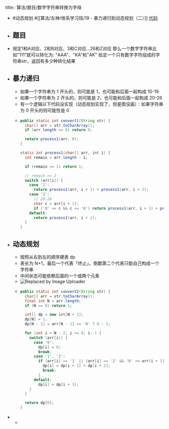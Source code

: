 title:: 算法/题目/数字字符串转换为字母

- #动态规划   #[[算法/左神/体系学习班/19 - 暴力递归到动态规划（二）]] [代码](https://github.com/singee-study/algorithm-java/blob/master/zuo-algorithm-2020/class19/Code02_ConvertToLetterString.java)
- ## 题目
- 规定1和A对应、2和B对应、3和C对应...26和Z对应
  那么一个数字字符串比如"111”就可以转化为:
  "AAA"、"KA"和"AK"
  给定一个只有数字字符组成的字符串str，返回有多少种转化结果
- ## 暴力递归
	- 如果一个字符串为 1 开头的，则可能是 1，也可能和后面一起构成 10-19
	- 如果一个字符串为 2 开头的，则可能是 2，也可能和后面一起构成 20-26
	- 有一个逻辑以下代码没实现（动态规划实现了，但是图没画）：如果字符串为 0 开头的则可能性是 0
	- ```java
	  public static int convert1(String str) {
	    char[] arr = str.toCharArray();
	    if (arr.length == 0) return 0;
	  
	    return process1(arr, 0);
	  }
	  
	  static int process1(char[] arr, int i) {
	    int remain = arr.length - i;
	  
	    if (remain <= 1) return 1;
	  
	    // remain >= 2
	    switch (arr[i]) {
	      case '1':
	        return process1(arr, i + 1) + process1(arr, i + 2);
	      case '2':
	        // 20-26
	        char c = arr[i + 1];
	        if ('0' <= c && c <= '6') return process1(arr, i + 1) + process1(arr, i + 2);
	      default:
	        return process1(arr, i + 1);
	    }
	  }
	  ```
- ## 动态规划
	- 按照从右到左的顺序建表 dp
	- 表长为 N+1，最后一个代表「终止」，倒数第二个代表只能自己构成一个字符串
	- 中间状态可能依赖后面的一个或两个元素
	- ![Replaced by Image Uploader](https://vip2.loli.io/2022/08/08/BOYyoQ4tlarvTpJ.jpg)
	- ```java
	  public static int convert2(String str) {
	    char[] arr = str.toCharArray();
	    final int N = arr.length;
	    if (N == 0) return 1;
	  
	    int[] dp = new int[N + 1];
	    dp[N] = 1;
	    dp[N - 1] = arr[N - 1] == '0' ? 0 : 1;
	  
	    for (int i = N - 2; i >= 0; i--) {
	      switch (arr[i]) {
	        case '0':
	          dp[i] = 0;
	          break;
	        case '1', '2':
	          if (arr[i] == '1' || (arr[i] == '2' && '0' <= arr[i + 1] && arr[i + 1] <= '6')) {
	            dp[i] = dp[i + 1] + dp[i + 2];
	            break;
	          }
	        default:
	          dp[i] = dp[i + 1];
	      }
	    }
	  
	    return dp[0];
	  }
	  ```
-
	-